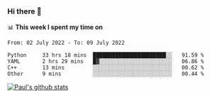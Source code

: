 ### Hi there 👋

📊 **This week I spent my time on**
<!--START_SECTION:waka-->

```text
From: 02 July 2022 - To: 09 July 2022

Python     33 hrs 18 mins  ███████████████████████░░   91.59 %
YAML       2 hrs 29 mins   █▓░░░░░░░░░░░░░░░░░░░░░░░   06.86 %
C++        13 mins         ░░░░░░░░░░░░░░░░░░░░░░░░░   00.62 %
Other      9 mins          ░░░░░░░░░░░░░░░░░░░░░░░░░   00.44 %
```

<!--END_SECTION:waka-->


[![Paul's github stats](https://github-readme-stats.vercel.app/api?username=mickeyouyou&theme=dracula&show_icons=true)](https://github.com/anuraghazra/github-readme-stats)
